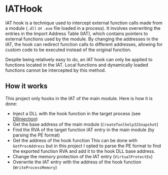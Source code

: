# IATHook

IAT hook is a technique used to intercept external function calls made from a module (`.dll` or `.exe` file loaded in a process). It involves overwriting the entries in the Import Address Table (IAT), which contains pointers to external functions used by the module. By changing the addresses in the IAT, the hook can redirect function calls to different addresses, allowing for custom code to be executed instead of the original function.

Despite being relatively easy to do, an IAT hook can only be applied to functions located in the IAT. Local functions and dynamically loaded functions cannot be intercepted by this method.

## How it works
This project only hooks in the IAT of the main module. Here is how it is done:
- Inject a DLL with the hook function in the target process (see [DllInjection](/DllInjection))
- Get the base address of the main module (`CreateToolhelp32Snapshot`)
- Find the RVA of the target function IAT entry in the main module (by parsing the PE format)
- Get the address of the hook function
	  This can be done with `GetProcAddress` but in this project I opted to parse the PE format to find the exported function RVA and add it to the hook DLL base address.
- Change the memory protection of the IAT entry (`VirtualProtectEx`)
- Overwrite the IAT entry with the address of the hook function (`WriteProcessMemory`)
